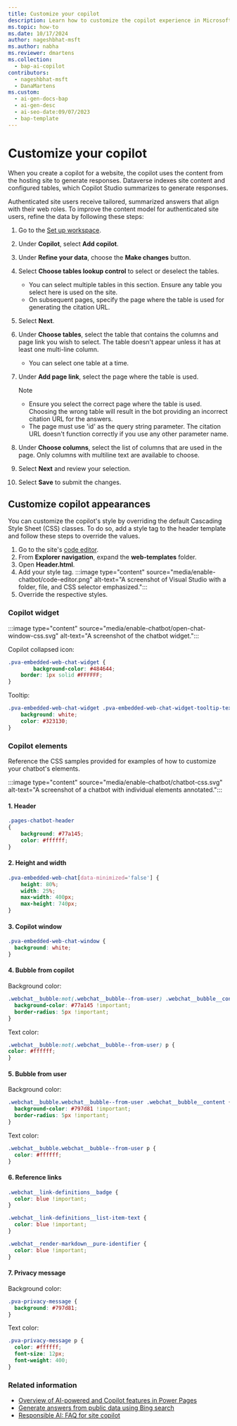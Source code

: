```yaml
---
title: Customize your copilot
description: Learn how to customize the copilot experience in Microsoft Power Pages with this step-by-step guide.
ms.topic: how-to
ms.date: 10/17/2024
author: nageshbhat-msft
ms.author: nabha
ms.reviewer: dmartens
ms.collection: 
  - bap-ai-copilot
contributors:
  - nageshbhat-msft
  - DanaMartens
ms.custom:
  - ai-gen-docs-bap
  - ai-gen-desc
  - ai-seo-date:09/07/2023
  - bap-template
---
```


# Customize your copilot

When you create a copilot for a website, the copilot uses the content from the hosting site to generate responses. Dataverse indexes site content and configured tables, which Copilot Studio summarizes to generate responses.

Authenticated site users receive tailored, summarized answers that align with their web roles. To improve the content model for authenticated site users, refine the data by following these steps:

1. Go to the [Set up workspace](../configure/setup-workspace.md).
1. Under **Copilot**, select **Add copilot**.
1. Under **Refine your data**, choose the **Make changes** button.
1. Select **Choose tables lookup control** to select or deselect the tables.
    - You can select multiple tables in this section. Ensure any table you select here is used on the site.
    - On subsequent pages, specify the page where the table is used for generating the citation URL.
1. Select **Next**.
1. Under **Choose tables**, select the table that contains the columns and page link you wish to select. The table doesn't appear unless it has at least one multi-line column.
    - You can select one table at a time.
1. Under **Add page link**, select the page where the table is used.  

    > [!NOTE]
    >
    > - Ensure you select the correct page where the table is used. Choosing the wrong table will result in the bot providing an incorrect citation URL for the answers.
    > - The page must use 'id' as the query string parameter. The citation URL doesn't function correctly if you use any other parameter name.

1. Under **Choose columns**, select the list of columns that are used in the page. Only columns with multiline text are available to choose.  

1. Select **Next** and review your selection.
1. Select **Save** to submit the changes.

## Customize copilot appearances

You can customize the copilot's style by overriding the default Cascading Style Sheet (CSS) classes. To do so, add a style tag to the header template and follow these steps to override the values.

1. Go to the site's [code editor](../configure/visual-studio-code-editor.md).
1. From **Explorer navigation**, expand the **web-templates** folder.
1. Open **Header.html**.
1. Add your style tag.
    :::image type="content" source="media/enable-chatbot/code-editor.png" alt-text="A screenshot of Visual Studio with a folder, file, and CSS selector emphasized.":::
1. Override the respective styles.

### Copilot widget

:::image type="content" source="media/enable-chatbot/open-chat-window-css.svg" alt-text="A screenshot of the chatbot widget.":::

Copilot collapsed icon:

```css
.pva-embedded-web-chat-widget {
    	background-color: #484644;
	border: 1px solid #FFFFFF;
}
```

Tooltip:

```css
.pva-embedded-web-chat-widget .pva-embedded-web-chat-widget-tooltip-text {
	background: white;
	color: #323130;
}
```

### Copilot elements

Reference the CSS samples provided for examples of how to customize your chatbot's elements.

:::image type="content" source="media/enable-chatbot/chatbot-css.svg" alt-text="A screenshot of a chatbot with individual elements annotated.":::

#### 1. Header

```css
.pages-chatbot-header 
{ 
	background: #77a145;  
	color: #ffffff; 
}
```

#### 2. Height and width

```css
.pva-embedded-web-chat[data-minimized='false'] {
 	height: 80%;
	width: 25%;
	max-width: 400px;
	max-height: 740px;
}
```

#### 3. Copilot window

```css
.pva-embedded-web-chat-window { 
  background: white;  
} 
```

#### 4. Bubble from copilot

Background color:

```css
.webchat__bubble:not(.webchat__bubble--from-user) .webchat__bubble__content { 
  background-color: #77a145 !important;  
  border-radius: 5px !important; 
} 
```

Text color:

```css
.webchat__bubble:not(.webchat__bubble--from-user) p {  
color: #ffffff; 
} 
```

#### 5. Bubble from user

Background color:

```css
.webchat__bubble.webchat__bubble--from-user .webchat__bubble__content { 
  background-color: #797d81 !important;  
  border-radius: 5px !important; 
} 
```

Text color:

```css
.webchat__bubble.webchat__bubble--from-user p {  
  color: #ffffff; 
} 
```

#### 6. Reference links

```css
.webchat__link-definitions__badge {  
  color: blue !important; 
} 

.webchat__link-definitions__list-item-text {  
  color: blue !important;  
} 

.webchat__render-markdown__pure-identifier {  
  color: blue !important; 
} 
```

#### 7. Privacy message

Background color:

```css
.pva-privacy-message {  
  background: #797d81;  
} 
```

Text color:

```css
.pva-privacy-message p {  
  color: #ffffff;  
  font-size: 12px;  
  font-weight: 400; 
} 
```

### Related information

- [Overview of AI-powered and Copilot features in Power Pages](../configure/ai-copilot-overview.md)
- [Generate answers from public data using Bing search](../getting-started/force-bing-index.md)
- [Responsible AI: FAQ for site copilot](../faqs-chatbot.md)

